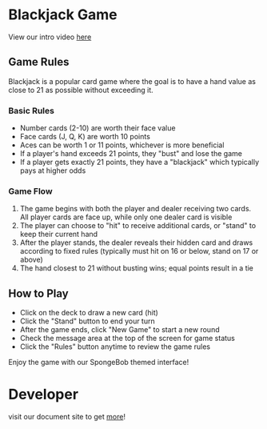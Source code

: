 # Blackjack Game
View our intro video [here](https://www.youtube.com/watch?v=zvvFUsIAcIg&ab_channel=AlanDiaz)
## Game Rules

Blackjack is a popular card game where the goal is to have a hand value as close to 21 as possible without exceeding it.

### Basic Rules
- Number cards (2-10) are worth their face value
- Face cards (J, Q, K) are worth 10 points
- Aces can be worth 1 or 11 points, whichever is more beneficial
- If a player's hand exceeds 21 points, they "bust" and lose the game
- If a player gets exactly 21 points, they have a "blackjack" which typically pays at higher odds

### Game Flow
1. The game begins with both the player and dealer receiving two cards. All player cards are face up, while only one dealer card is visible
2. The player can choose to "hit" to receive additional cards, or "stand" to keep their current hand
3. After the player stands, the dealer reveals their hidden card and draws according to fixed rules (typically must hit on 16 or below, stand on 17 or above)
4. The hand closest to 21 without busting wins; equal points result in a tie

## How to Play

- Click on the deck to draw a new card (hit)
- Click the "Stand" button to end your turn
- After the game ends, click "New Game" to start a new round
- Check the message area at the top of the screen for game status
- Click the "Rules" button anytime to review the game rules

Enjoy the game with our SpongeBob themed interface!

# Developer
visit our document site to get [more](https://cse110-sp25-group18.github.io/guides/warmup-exercise/develop/)!
